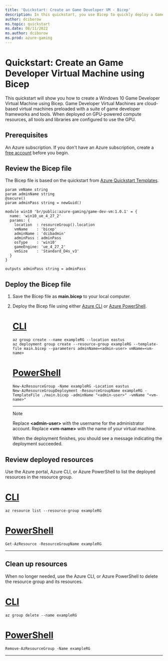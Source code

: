 ```yaml
---
title: 'Quickstart: Create an Game Developer VM - Bicep'
description: In this quickstart, you use Bicep to quickly deploy a Game Developer Virtual Machine
author: dciborow
ms.topic: quickstart
ms.date: 08/11/2022
ms.author: dciborow
ms.prod: azure-gaming
---
```


# Quickstart: Create an Game Developer Virtual Machine using Bicep

This quickstart will show you how to create a Windows 10 Game Developer Virtual Machine using Bicep. Game Developer Virtual Machines are cloud-based virtual machines preloaded with a suite of game developer frameworks and tools. When deployed on GPU-powered compute resources, all tools and libraries are configured to use the GPU.

## Prerequisites

An Azure subscription. If you don't have an Azure subscription, create a [free account](https://azure.microsoft.com/free/services/machine-learning/) before you begin.

## Review the Bicep file

The Bicep file is based on the quickstart from [Azure Quickstart Templates](https://azure.microsoft.com/resources/templates/gamedev-vm/).

```bicep
param vmName string
param adminName string
@secure()
param adminPass string = newGuid()

module win10 'br/public:azure-gaming/game-dev-vm:1.0.1' = {
  name: 'win10_ue_4_27_2'
  params: {
    location  : resourceGroup().location
    vmName    : 'bicep'
    adminName : 'dcibadmin'
    adminPass : adminPass
    osType    : 'win10'
    gameEngine: 'ue_4_27_2'
    vmSize    : 'Standard_D4s_v3'
  }
}

outputs adminPass string = adminPass
```

## Deploy the Bicep file

1. Save the Bicep file as **main.bicep** to your local computer.
1. Deploy the Bicep file using either [Azure CLI](https://docs.microsoft.com/en-us/azure/azure-resource-manager/bicep/deploy-cli) or [Azure PowerShell](https://docs.microsoft.com/en-us/azure/azure-resource-manager/bicep/deploy-powershell).

    # [CLI](#tab/CLI)

    ```azurecli
    az group create --name exampleRG --location eastus
    az deployment group create --resource-group exampleRG --template-file main.bicep --parameters adminName=<admin-user> vmName=<vm-name>
    ```

    # [PowerShell](#tab/PowerShell)

    ```azurepowershell
    New-AzResourceGroup -Name exampleRG -Location eastus
    New-AzResourceGroupDeployment -ResourceGroupName exampleRG -TemplateFile ./main.bicep -adminName "<admin-user>" -vmName "<vm-name>" 
    ```

    ---

    > [!NOTE]
    > Replace **\<admin-user\>** with the username for the administrator account. Replace **\<vm-name\>** with the name of your virtual machine.

    When the deployment finishes, you should see a message indicating the deployment succeeded.

## Review deployed resources

Use the Azure portal, Azure CLI, or Azure PowerShell to list the deployed resources in the resource group.

# [CLI](#tab/CLI)

```azurecli-interactive
az resource list --resource-group exampleRG
```

# [PowerShell](#tab/PowerShell)

```azurepowershell-interactive
Get-AzResource -ResourceGroupName exampleRG
```

---

## Clean up resources

When no longer needed, use the Azure CLI, or Azure PowerShell to delete the resource group and its resources.

# [CLI](#tab/CLI)

```azurecli-interactive
az group delete --name exampleRG
```

# [PowerShell](#tab/PowerShell)

```azurepowershell-interactive
Remove-AzResourceGroup -Name exampleRG
```

---
